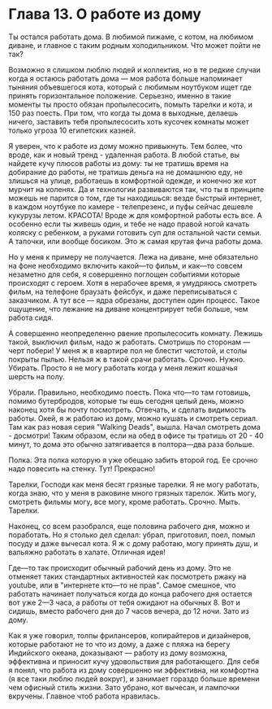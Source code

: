 # Глава 13. О работе из дому


Ты остался работать дома. В любимой пижаме, с котом, на любимом диване, и главное с таким родным холодильником. Что может пойти не так?

Возможно я слишком люблю людей и коллектив, но в те редкие случаи когда я остаюсь работать дома — моя работа больше напоминает тыняния объевшегося кота, который с любимым ноутбуком ищет где принять горизонтальное положение. Серьезно, именно в такие моменты ты просто обязан пропылесосить, помыть тарелки и кота, и 150 раз поесть. При том, что когда ты дома в выходные, делаешь ничего, заставить тебя пропылесосить хоть кусочек комнаты может только угроза 10 египетских казней.

Я уверен, что к работе из дому можно привыкнуть. Тем более, что вроде, как и новый тренд - удаленная работа. В любой статье, вы найдете кучу плюсов работы из дому: ты не тратишь время на добирание до работы, не тратишь деньга на не домашнюю еду, не злишься на улице, работаешь в комфортной одежде, и конечно же кот мурчит на коленях. Да и технологии развиваются так, что ты в принципе можешь не парится о том, где ты находишься: везде быстрый интернет, в каждом ноутбуке по камере - телепрезенс, и пуфы сейчас дешевле кукурузы летом. КРАСОТА! Вроде ж для комфортной работы есть все. А особенно если ты живешь один, и тебе не надо правой ногой качать коляску с ребенком, а руками готовить суп для остальной части семьи. А тапочки, или вообще босиком. Это ж самая крутая фича работы дома.

Но у меня к примеру не получается. Лежа на диване, мне обязательно на фоне необходимо включить какой—то фильм, и как—то совсем незаметно для себя, я совершенно поглощен событиями которые происходят с героем. Хотя в нерабочее время, я умудряюсь смотреть фильм, на телефоне браузать фейсбук, и даже переписываться с заказчиком. А тут все — ядра обрезаны, доступен один процесс. Такое ощущение, что лежание на диване концентрирует тебя больше, чем работа сидя.

А совершенно неопределенно рвение пропылесосить комнату. Лежишь такой, выключил фильм, надо ж работать. Смотришь по сторонам — черт побери! У меня ж в квартире пол не блестит чистотой, и столы покрыты пылью. Нельзя ж в такой срачи работать. Срочно. Нужно. Убирать. Просто я не могу работать когда у меня лежит кошачья шерсть на полу.

Убрали. Правильно, необходимо поесть. Пока что—то там готовишь, помимо бутербродов, которые ты ешь сегодня целый день, можно наконец хотя бы почту посмотреть. Отвечать, и сделать видимость работы. Окей, я ж работаю из дому, можно кушать и смотреть сериал. Там как раз новая серия "Walking Deads", вышла. Начал смотреть дома - досмотри! Таким образом, если на обед в офисе ты тратишь от 20 - 40 минут, то дома это обычно затягивается в полтора—два раза больше.

Полка. Эта полка которую я уже обещаю забить второй год. Ее срочно надо повесить на стенку. Тут! Прекрасно!

Тарелки, Господи как меня бесят грязные тарелки. Я не могу работать, когда знаю, что у меня в раковине много грязных тарелок. Жить могу, смотреть фильмы могу, все могу, кроме работать. Срочно. Мыть. Тарелки.

Наконец, со всем разобрался, еще половина рабочего дня, можно и поработать. Но я столько дел сделал: убрал, приготовил, поел, помыл посуду и даже вычесал кота. Я ж с дому работаю, могу принять душ, и вальяжно работать в халате. Отличная идея!

Где—то так происходит обычный рабочий день из дому. Это не отменяет таких стандартных активностей как посмотреть ржаку на youtube, или в "интернете кто—то не прав". Самое смешное, что работать начинает получаться когда до конца рабочего дня остается вот уже 2—3 часа, а работы от тебя ожидают на обычных 8. Вот и сидишь, вместо рабочего дня до 7 часов вечера, до 12 ночи. Зато из дому.

Как я уже говорил, толпы фрилансеров, копирайтеров и дизайнеров, которые работают не то что из дому, а даже с пляжа на берегу Индийского океана, доказывают — работу из дому возможна, эффективна и приносит кучу удовольствия для работающего. Для себя я понял, что работа из дому совершенно ни эффективна, ни комфортна (я все таки люблю людей вокруг), и занимает гораздо больше времени чем офисный стиль жизни. Зато убрано, кот вычесан, и лампочки вкручены. Главное чтоб работа нравилась.

